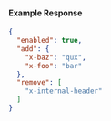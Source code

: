 
#### Example Response

```json
{
  "enabled": true,
  "add": {
    "x-baz": "qux",
    "x-foo": "bar"
  },
  "remove": [
    "x-internal-header"
  ]
}